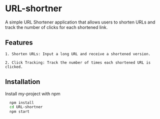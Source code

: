 
# URL-shortner

A simple URL Shortener application that allows users to shorten URLs and track the number of clicks for each shortened link.



## Features

    1. Shorten URLs: Input a long URL and receive a shortened version.

    2. Click Tracking: Track the number of times each shortened URL is clicked.
## Installation

Install my-project with npm

```bash
  npm install 
  cd URL-shortner
  npm start
  
```
    